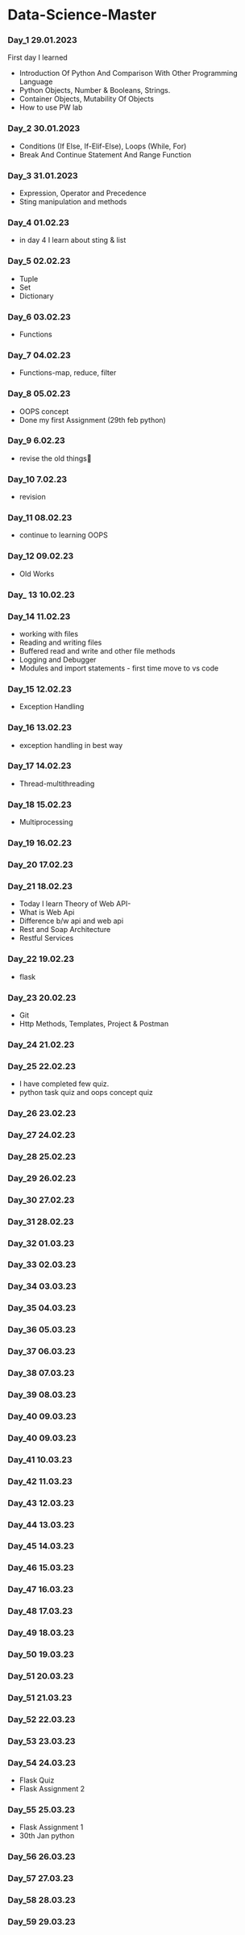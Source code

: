 # Data-Science-Master### Day_1 29.01.2023First day I learned * Introduction Of Python And Comparison With Other Programming Language* Python Objects, Number & Booleans, Strings.* Container Objects, Mutability Of Objects * How to use PW lab### Day_2 30.01.2023* Conditions (If Else, If-Elif-Else), Loops (While, For)* Break And Continue Statement And Range Function ### Day_3 31.01.2023* Expression, Operator and Precedence* Sting manipulation and methods### Day_4 01.02.23* in day 4 I learn about sting & list### Day_5 02.02.23* Tuple* Set* Dictionary ### Day_6 03.02.23* Functions### Day_7   04.02.23* Functions-map, reduce, filter### Day_8    05.02.23* OOPS concept* Done my first Assignment (29th feb python)### Day_9 6.02.23* revise the old things### Day_10 7.02.23* revision### Day_11 08.02.23 * continue to learning OOPS### Day_12 09.02.23* Old Works### Day_ 13 10.02.23### Day_14 11.02.23* working with files* Reading and writing files* Buffered read and write and other file methods* Logging and Debugger* Modules and import statements - first time move to vs code### Day_15 12.02.23* Exception Handling### Day_16 13.02.23* exception handling in best way### Day_17 14.02.23* Thread-multithreading### Day_18 15.02.23* Multiprocessing### Day_19 16.02.23### Day_20 17.02.23 ### Day_21 18.02.23* Today I learn Theory of Web API-* What is Web Api* Difference b/w api and web api* Rest and Soap Architecture* Restful Services### Day_22 19.02.23* flask### Day_23 20.02.23* Git* Http Methods, Templates, Project & Postman### Day_24 21.02.23### Day_25 22.02.23* I have completed few quiz. * python task quiz and oops concept quiz### Day_26 23.02.23### Day_27 24.02.23### Day_28 25.02.23### Day_29 26.02.23### Day_30 27.02.23### Day_31 28.02.23### Day_32 01.03.23### Day_33 02.03.23### Day_34 03.03.23### Day_35 04.03.23### Day_36 05.03.23### Day_37 06.03.23### Day_38 07.03.23### Day_39 08.03.23### Day_40 09.03.23### Day_40 09.03.23### Day_41 10.03.23### Day_42 11.03.23### Day_43 12.03.23### Day_44 13.03.23### Day_45 14.03.23### Day_46 15.03.23### Day_47 16.03.23### Day_48 17.03.23### Day_49 18.03.23### Day_50 19.03.23### Day_51 20.03.23### Day_51 21.03.23### Day_52 22.03.23### Day_53 23.03.23### Day_54 24.03.23* Flask Quiz* Flask Assignment 2### Day_55 25.03.23* Flask Assignment 1* 30th Jan python### Day_56 26.03.23### Day_57 27.03.23### Day_58 28.03.23### Day_59 29.03.23